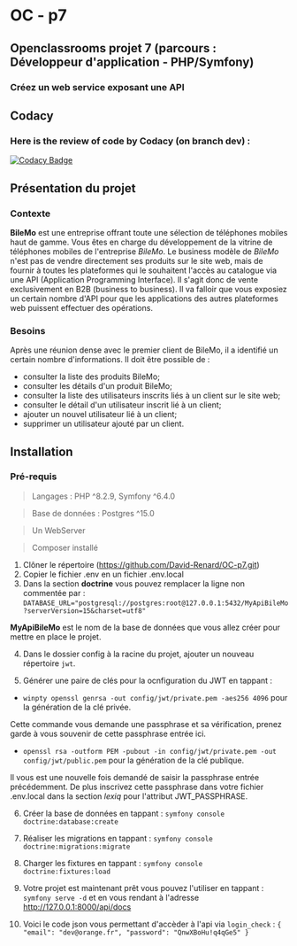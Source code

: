 # OC - p7

## Openclassrooms projet 7 (parcours : Développeur d'application - PHP/Symfony)

### Créez un web service exposant une API

## Codacy
### Here is the review of code by Codacy (on branch dev) :
[![Codacy Badge](https://app.codacy.com/project/badge/Grade/b633a86fb7c94242987df46f23d6dc95)](https://app.codacy.com/gh/David-Renard/OC-p7/dashboard?utm_source=gh&utm_medium=referral&utm_content=&utm_campaign=Badge_grade)

## Présentation du projet
### Contexte
__BileMo__ est une entreprise offrant toute une sélection de téléphones mobiles haut de gamme. Vous êtes en charge du 
développement de la vitrine de téléphones mobiles de l'entreprise _BileMo_. Le business modèle de _BileMo_ n'est pas de 
vendre directement ses produits sur le site web, mais de fournir à toutes les plateformes qui le souhaitent l'accès au 
catalogue via une API (Application Programming Interface). Il s'agit donc de vente exclusivement en B2B (business to 
business).
Il va falloir que vous exposiez un certain nombre d'API pour que les applications des autres plateformes web puissent 
effectuer des opérations.

### Besoins
Après une réunion dense avec le premier client de BileMo, il a identifié un certain nombre d'informations. Il doit être 
possible de :
* consulter la liste des produits BileMo;
* consulter les détails d'un produit BileMo;
* consulter la liste des utilisateurs inscrits liés à un client sur le site web;
* consulter le détail d'un utilisateur inscrit lié à un client;
* ajouter un nouvel utilisateur lié à un client;
* supprimer un utilisateur ajouté par un client.

## Installation
### Pré-requis
> Langages : PHP ^8.2.9, Symfony ^6.4.0

> Base de données : Postgres ^15.0

> Un WebServer

> Composer installé

1.  Clôner le répertoire (https://github.com/David-Renard/OC-p7.git)
2.  Copier le fichier .env en un fichier .env.local
3.  Dans la section __doctrine__ vous pouvez remplacer la ligne non commentée par :
`DATABASE_URL="postgresql://postgres:root@127.0.0.1:5432/MyApiBileMo?serverVersion=15&charset=utf8"`

__MyApiBileMo__ est le nom de la base de données que vous allez créer pour mettre en place le projet.

4.  Dans le dossier config à la racine du projet, ajouter un nouveau répertoire `jwt`.

5.  Générer une paire de clés pour la ocnfiguration du JWT en tappant :

* `winpty openssl genrsa -out config/jwt/private.pem -aes256 4096`
pour la génération de la clé privée. 

Cette commande vous demande une passphrase et sa vérification, prenez garde à vous souvenir de cette passphrase entrée 
ici.
* `openssl rsa -outform PEM -pubout -in config/jwt/private.pem -out config/jwt/public.pem` pour la génération de la clé 
publique.

Il vous est une nouvelle fois demandé de saisir la passphrase entrée précédemment.
De plus inscrivez cette passphrase dans votre fichier .env.local dans la section _lexiq_ pour l'attribut JWT_PASSPHRASE.
 
6.  Créer la base de données en tappant : `symfony console doctrine:database:create`
 
7.  Réaliser les migrations en tappant : `symfony console doctrine:migrations:migrate`
  
8.  Charger les fixtures en tappant : `symfony console doctrine:fixtures:load`

9.  Votre projet est maintenant prêt vous pouvez l'utiliser en tappant : `symfony serve -d` et en vous rendant à 
l'adresse http://127.0.0.1:8000/api/docs
10.  Voici le code json vous permettant d'accèder à l'api via `login_check` :
    `{
    "email": "dev@orange.fr",
    "password": "QnwXBoHu!q4qGe5"
    }`